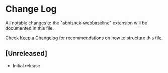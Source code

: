 # Change Log

All notable changes to the "abhishek-webbaseline" extension will be documented in this file.

Check [Keep a Changelog](http://keepachangelog.com/) for recommendations on how to structure this file.

## [Unreleased]

- Initial release